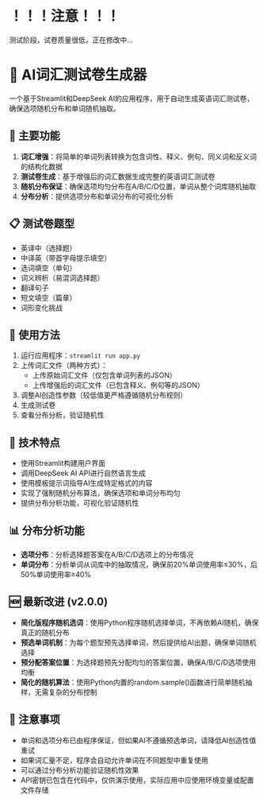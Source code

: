 # ！！！注意！！！
测试阶段，试卷质量很低，正在修改中...

# 📘 AI词汇测试卷生成器

一个基于Streamlit和DeepSeek AI的应用程序，用于自动生成英语词汇测试卷，确保选项随机分布和单词随机抽取。

## 🌟 主要功能

1. **词汇增强**：将简单的单词列表转换为包含词性、释义、例句、同义词和反义词的结构化数据
2. **测试卷生成**：基于增强后的词汇数据生成完整的英语词汇测试卷
3. **随机分布保证**：确保选项均匀分布在A/B/C/D位置，单词从整个词库随机抽取
4. **分布分析**：提供选项分布和单词分布的可视化分析

## 📋 测试卷题型

- 英译中（选择题）
- 中译英（带首字母提示填空）
- 选词填空（单句）
- 词义辨析（易混词选择题）
- 翻译句子
- 短文填空（篇章）
- 词形变化挑战

## 🚀 使用方法

1. 运行应用程序：`streamlit run app.py`
2. 上传词汇文件（两种方式）：
   - 上传原始词汇文件（仅包含单词列表的JSON）
   - 上传增强后的词汇文件（已包含释义、例句等的JSON）
3. 调整AI创造性参数（较低值更严格遵循随机分布规则）
4. 生成测试卷
5. 查看分布分析，验证随机性

## 🔧 技术特点

- 使用Streamlit构建用户界面
- 调用DeepSeek AI API进行自然语言生成
- 使用模板提示词指导AI生成特定格式的内容
- 实现了强制随机分布算法，确保选项和单词分布均匀
- 提供分布分析功能，可视化验证随机性

## 📊 分布分析功能

- **选项分布**：分析选择题答案在A/B/C/D选项上的分布情况
- **单词分布**：分析单词从词库中的抽取情况，确保前20%单词使用率≤30%，后50%单词使用率≥40%

## 🆕 最新改进 (v2.0.0)

- **简化版程序随机选词**：使用Python程序随机选择单词，不再依赖AI随机，确保真正的随机分布
- **预选单词机制**：为每个题型预先选择单词，然后提供给AI出题，确保单词随机选择
- **预分配答案位置**：为选择题预先分配均匀的答案位置，确保A/B/C/D选项使用均衡
- **简化的随机算法**：使用Python内置的random.sample()函数进行简单随机抽样，无需复杂的分布控制

## 📝 注意事项

- 单词和选项分布已由程序保证，但如果AI不遵循预选单词，请降低AI创造性值重试
- 如果词汇量不足，程序会自动允许单词在不同题型中重复使用
- 可以通过分布分析功能验证随机性效果
- API密钥已包含在代码中，仅供演示使用，实际应用中应使用环境变量或配置文件存储
